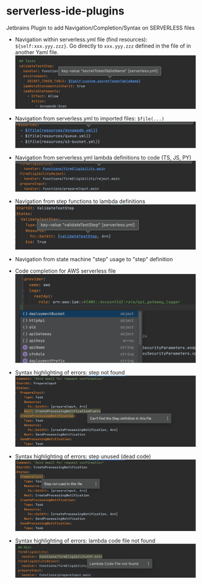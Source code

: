 # serverless-ide-plugins
Jetbrains Plugin to add Navigation/Completion/Syntax on SERVERLESS files

- Navigation within serverless.yml file (find resources): `${self:xxx.yyy.zzz}`. Go directly to `xxx.yyy.zzz` defined in the file of in another Yaml file.
![alt text](./docs/jump.to.definition.png "Jump to value definition")


- Navigation from serverless.yml to imported files: `$file(...)`
![alt text](./docs/jump.to.file.png "Jump to file imported")

- Navigation from serverless.yml lambda definitions to code (TS, JS, PY)
![alt text](./docs/jump.to.code.png "Jump to lambda code implementation")

- Navigation from step functions to lambda definitions
![alt text](./docs/jump.to.lambda.png "Jump to lambda definition")

- Navigation from state machine "step" usage to "step" definition

- Code completion for AWS serverless file
![alt text](./docs/completion.png "AWS Completion")

- Syntax highlighting of errors: step not found
![alt text](./docs/syntax.step.not.found.png "Step not found")

- Syntax highlighting of errors: step unused (dead code)
![alt text](./docs/syntax.step.unused.png "Step unused")

- Syntax highlighting of errors: lambda code file not found
![alt text](./docs/syntax.lambda.code.not.found.png "Lambda Code not found")